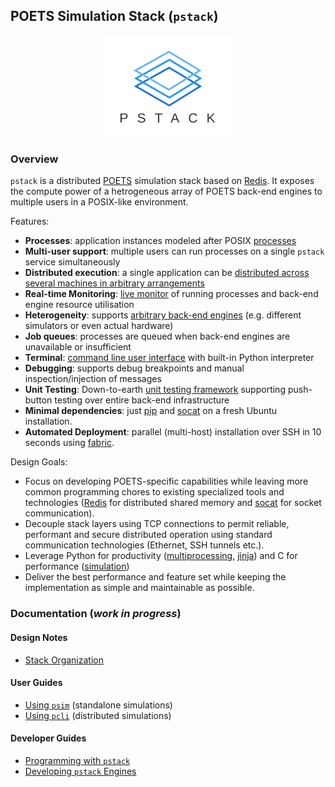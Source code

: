## POETS Simulation Stack (`pstack`)

<p align="center">
	<img align="center" src="docs/pstack.svg" width="40%" alt="PSIM Setup">
</p>

### Overview

`pstack` is a distributed [POETS](https://poets-project.org) simulation stack
based on [Redis](http://redis.io/). It exposes the compute power of a
hetrogeneous array of POETS back-end engines to multiple users in a POSIX-like
environment.

Features:

- **Processes**: application instances modeled after POSIX [processes](docs/pcli.md#processes)
- **Multi-user support**: multiple users can run processes on a single `pstack` service simultaneously
- **Distributed execution**: a single application can be [distributed across several machines in arbitrary arrangements](docs/engines.md#simulation-regions)
- **Real-time Monitoring**: [live monitor](docs/pcli.md#the-process-viewer) of running processes and back-end engine resource utilisation
- **Heterogeneity**: supports [arbitrary back-end engines](docs/engines.md#what-is-an-engine) (e.g. different simulators or even actual hardware)
- **Job queues**: processes are queued when back-end engines are unavailable or insufficient
- **Terminal**: [command line user interface](docs/pcli.md) with built-in Python interpreter
- **Debugging**: supports debug breakpoints and manual inspection/injection of messages
- **Unit Testing**: Down-to-earth [unit testing framework](tests) supporting push-button testing over entire back-end infrastructure
- **Minimal dependencies**: just [pip](https://pip.pypa.io/en/stable/installing/) and [socat](https://www.howtoinstall.co/en/ubuntu/xenial/socat) on a fresh Ubuntu installation.
- **Automated Deployment**: parallel (multi-host) installation over SSH in 10 seconds using [fabric](https://www.fabfile.org/).

Design Goals:

- Focus on developing POETS-specific capabilities while leaving more common
programming chores to existing specialized tools and technologies
([Redis](http://redis.io/) for distributed shared memory and
[socat](https://linux.die.net/man/1/socat) for socket communication).
- Decouple stack layers using TCP connections to permit reliable,
performant and secure distributed operation using standard communication
technologies (Ethernet, SSH tunnels etc.).
- Leverage Python for productivity
([multiprocessing](https://docs.python.org/2/library/multiprocessing.html),
[jinja](http://jinja.pocoo.org/docs/2.10/)) and C for performance
([simulation](templates))
- Deliver the best performance and feature set while keeping the
implementation as simple and maintainable as possible.

### Documentation (_work in progress_)

#### Design Notes

- [Stack Organization](docs/organization.md)

#### User Guides

- [Using `psim`](docs/psim.md) (standalone simulations)
- [Using `pcli`](docs/pcli.md) (distributed simulations)

#### Developer Guides

- [Programming with `pstack`](docs/programming.md)
- [Developing `pstack` Engines](docs/engines.md)
